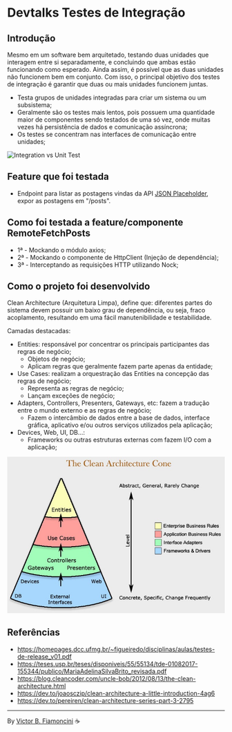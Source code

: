 # Devtalks Testes de Integração

## Introdução

Mesmo em um software bem arquitetado, testando duas unidades que interagem entre si separadamente, e concluindo que ambas estão funcionando como esperado. Ainda assim, é possível que as duas unidades não funcionem bem em conjunto. Com isso, o principal objetivo dos testes de integração é garantir que duas ou mais unidades funcionem juntas.

- Testa grupos de unidades integradas para criar um sistema ou um subsistema;
- Geralmente são os testes mais lentos, pois possuem uma quantidade maior de componentes sendo testados de uma só vez, onde muitas vezes há persistência de dados e comunicação assíncrona;
- Os testes se concentram nas interfaces de comunicação entre unidades;

![Integration vs Unit Test](./.github/integration_vs_unit_test.gif)

## Feature que foi testada

- Endpoint para listar as postagens vindas da API [JSON Placeholder](https://jsonplaceholder.typicode.com/), expor as postagens em "/posts".

## Como foi testada a feature/componente RemoteFetchPosts

- 1ª - Mockando o módulo axios;
- 2ª - Mockando o componente de HttpClient (Injeção de dependência);
- 3ª - Interceptando as requisições HTTP utilizando Nock;

## Como o projeto foi desenvolvido

Clean Architecture (Arquitetura Limpa), define que: diferentes partes do sistema devem possuir um baixo grau de dependência, ou seja, fraco acoplamento, resultando em uma fácil manutenibilidade e testabilidade.

Camadas destacadas:

- Entities: responsável por concentrar os principais participantes das regras de negócio;
  - Objetos de negócio;
  - Aplicam regras que geralmente fazem parte apenas da entidade;
- Use Cases: realizam a orquestração das Entities na concepção das regras de negócio;
  - Representa as regras de negócio;
  - Lançam exceções de negócio;
- Adapters, Controllers, Presenters, Gateways, etc: fazem a tradução entre o mundo externo e as regras de negócio;
  - Fazem o intercâmbio de dados entre a base de dados, interface gráfica, aplicativo e/ou outros serviços utilizados pela aplicação;
- Devices, Web, UI, DB...:
  - Frameworks ou outras estruturas externas com fazem I/O com a aplicação;

![Clean Architecture Cone](./.github/clean_architecture_cone.jpg)

## Referências

- <https://homepages.dcc.ufmg.br/~figueiredo/disciplinas/aulas/testes-de-release_v01.pdf>
- <https://teses.usp.br/teses/disponiveis/55/55134/tde-01082017-155344/publico/MariaAdelinaSilvaBrito_revisada.pdf>
- <https://blog.cleancoder.com/uncle-bob/2012/08/13/the-clean-architecture.html>
- <https://dev.to/joaosczip/clean-architecture-a-little-introduction-4ag6>
- <https://dev.to/pereiren/clean-architecture-series-part-3-2795>

----------
By [Victor B. Fiamoncini](https://github.com/Victor-Fiamoncini) ☕️
